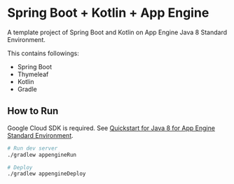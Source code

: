 # Spring Boot + Kotlin + App Engine

A template project of Spring Boot and Kotlin on App Engine Java 8 Standard Environment.

This contains followings:

- Spring Boot
- Thymeleaf
- Kotlin
- Gradle


## How to Run

Google Cloud SDK is required.
See [Quickstart for Java 8 for App Engine Standard Environment](https://cloud.google.com/appengine/docs/standard/java/quickstart-java8).

```sh
# Run dev server
./gradlew appengineRun

# Deploy
./gradlew appengineDeploy
```
